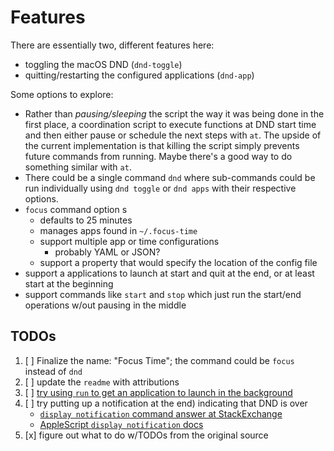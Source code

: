 # Features

There are essentially two, different features here:  

* toggling the macOS DND (`dnd-toggle`)
* quitting/restarting the configured applications (`dnd-app`)

Some options to explore:

* Rather than *pausing/sleeping* the script the way it was being done in the first place, a coordination script to execute functions at DND start time and then either pause or schedule the next steps with `at`. The upside of the current implementation is that killing the script simply prevents future commands from running. Maybe there's a good way to do something similar with `at`.
* There could be a single command `dnd` where sub-commands could be run individually using `dnd toggle` or `dnd apps` with their respective options.
* `focus` command option  s
  * defaults to 25 minutes
  * manages apps found in `~/.focus-time`
  * support multiple app or time configurations
    * probably YAML or JSON?
  * support a property that would specify the location of the config file
* support a applications to launch at start and quit at the end, or at least start at the beginning
* support commands like `start` and `stop` which just run the start/end operations w/out pausing in the middle

## TODOs

1. [ ] Finalize the name: "Focus Time"; the command could be `focus` instead of `dnd`
2. [ ] update the `readme` with attributions
3. [ ] [try using `run` to get an application to launch in the background](https://discussions.apple.com/thread/5283675)
4. [ ] try putting up a notification at the end) indicating that DND is over 
   * [`display notification` command answer at StackExchange](https://apple.stackexchange.com/questions/57412/how-can-i-trigger-a-notification-center-notification-from-an-applescript-or-shel)
   * [AppleScript `display notification` docs](https://developer.apple.com/library/archive/documentation/AppleScript/Conceptual/AppleScriptLangGuide/reference/ASLR_cmds.html#//apple_ref/doc/uid/TP40000983-CH216-SW224)
5. [x] figure out what to do w/TODOs from the original source
